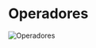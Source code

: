 # Operadores
![Operadores](https://user-images.githubusercontent.com/69488674/91100330-5d3d9f80-e63b-11ea-9db6-d84fde6df35c.png)
